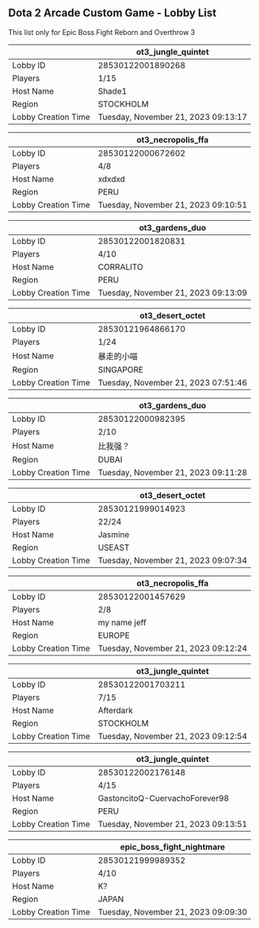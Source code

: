 ## Dota 2 Arcade Custom Game - Lobby List

This list only for Epic Boss Fight Reborn and Overthrow 3

|  | ot3_jungle_quintet |
| ------ | ------ |
| Lobby ID | 28530122001890268 |
| Players | 1/15 |
| Host Name | Shade1 |
| Region | STOCKHOLM |
| Lobby Creation Time | Tuesday, November 21, 2023 09:13:17 |


|  | ot3_necropolis_ffa |
| ------ | ------ |
| Lobby ID | 28530122000672602 |
| Players | 4/8 |
| Host Name | xdxdxd |
| Region | PERU |
| Lobby Creation Time | Tuesday, November 21, 2023 09:10:51 |


|  | ot3_gardens_duo |
| ------ | ------ |
| Lobby ID | 28530122001820831 |
| Players | 4/10 |
| Host Name | CORRALITO |
| Region | PERU |
| Lobby Creation Time | Tuesday, November 21, 2023 09:13:09 |


|  | ot3_desert_octet |
| ------ | ------ |
| Lobby ID | 28530121964866170 |
| Players | 1/24 |
| Host Name | 暴走的小喵 |
| Region | SINGAPORE |
| Lobby Creation Time | Tuesday, November 21, 2023 07:51:46 |


|  | ot3_gardens_duo |
| ------ | ------ |
| Lobby ID | 28530122000982395 |
| Players | 2/10 |
| Host Name | 比我强？ |
| Region | DUBAI |
| Lobby Creation Time | Tuesday, November 21, 2023 09:11:28 |


|  | ot3_desert_octet |
| ------ | ------ |
| Lobby ID | 28530121999014923 |
| Players | 22/24 |
| Host Name | Jasmine |
| Region | USEAST |
| Lobby Creation Time | Tuesday, November 21, 2023 09:07:34 |


|  | ot3_necropolis_ffa |
| ------ | ------ |
| Lobby ID | 28530122001457629 |
| Players | 2/8 |
| Host Name | my name jeff |
| Region | EUROPE |
| Lobby Creation Time | Tuesday, November 21, 2023 09:12:24 |


|  | ot3_jungle_quintet |
| ------ | ------ |
| Lobby ID | 28530122001703211 |
| Players | 7/15 |
| Host Name | Afterdark |
| Region | STOCKHOLM |
| Lobby Creation Time | Tuesday, November 21, 2023 09:12:54 |


|  | ot3_jungle_quintet |
| ------ | ------ |
| Lobby ID | 28530122002176148 |
| Players | 4/15 |
| Host Name | GastoncitoQ-CuervachoForever98 |
| Region | PERU |
| Lobby Creation Time | Tuesday, November 21, 2023 09:13:51 |


|  | epic_boss_fight_nightmare |
| ------ | ------ |
| Lobby ID | 28530121999989352 |
| Players | 4/10 |
| Host Name | K? |
| Region | JAPAN |
| Lobby Creation Time | Tuesday, November 21, 2023 09:09:30 |


